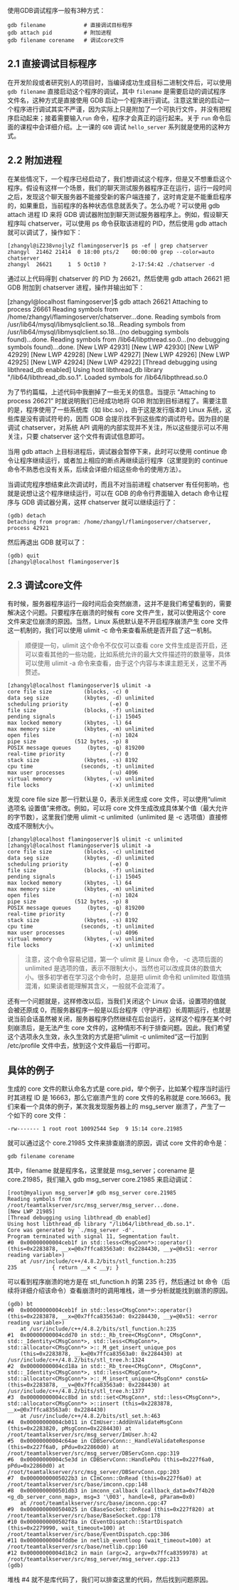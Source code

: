 使用GDB调试程序一般有3种方式：

    gdb filename            # 直接调试目标程序
    gdb attach pid          # 附加进程
    gdb filename corename   # 调试core文件

## 2.1 直接调试目标程序

在开发阶段或者研究别人的项目时，当编译成功生成目标二进制文件后，可以使用 `gdb filename` 直接启动这个程序的调试，其中 `filename` 是需要启动的调试程序文件名，这种方式是直接使用 GDB 启动一个程序进行调试。注意这里说的启动一个程序进行调试其实不严谨，因为实际上只是附加了一个可执行文件，并没有把程序启动起来；接着需要输入`run` 命令，程序才会真正的运行起来。关于 `run` 命令后面的课程中会详细介绍。上一课的 `GDB` 调试 `hello_server` 系列就是使用的这种方式。

## 2.2 附加进程

在某些情况下，一个程序已经启动了，我们想调试这个程序，但是又不想重启这个程序。假设有这样一个场景，我们的聊天测试服务器程序正在运行，运行一段时间之后，发现这个聊天服务器不能接受新的客户端连接了，这时肯定是不能重启程序的，如果重启，当前程序的各种状态信息就丢失了。怎么办呢？可以使用 gdb attach 进程 ID 来将 GDB 调试器附加到聊天测试服务器程序上。例如，假设聊天程序叫 chatserver，可以使用 ps 命令获取该进程的 PID，然后使用 gdb attach 就可以调试了，操作如下：

    [zhangyl@iZ238vnojlyZ flamingoserver]$ ps -ef | grep chatserver
    zhangyl  21462 21414  0 18:00 pts/2    00:00:00 grep --color=auto chatserver
    zhangyl  26621     1  5 Oct10 ?        2-17:54:42 ./chatserver -d

通过以上代码得到 chatserver 的 PID 为 26621，然后使用 gdb attach 26621 把 GDB 附加到 chatserver 进程，操作并输出如下：

[zhangyl@localhost flamingoserver]$ gdb attach 26621
Attaching to process 26661
Reading symbols from /home/zhangyl/flamingoserver/chatserver...done.
Reading symbols from /usr/lib64/mysql/libmysqlclient.so.18...Reading symbols from /usr/lib64/mysql/libmysqlclient.so.18...(no debugging symbols found)...done.
Reading symbols from /lib64/libpthread.so.0...(no debugging symbols found)...done.
[New LWP 42931]
[New LWP 42930]
[New LWP 42929]
[New LWP 42928]
[New LWP 42927]
[New LWP 42926]
[New LWP 42925]
[New LWP 42924]
[New LWP 42922]
[Thread debugging using libthread_db enabled]
Using host libthread_db library "/lib64/libthread_db.so.1".
Loaded symbols for /lib64/libpthread.so.0

为了节约篇幅，上述代码中我删掉了一些无关的信息。当提示 “Attaching to process 26621” 时就说明我们已经成功地将 GDB 附加到目标进程了。需要注意的是，程序使用了一些系统库（如 libc.so），由于这是发行版本的 Linux 系统，这些库是没有调试符号的，因而 GDB 会提示找不到这些库的调试符号。因为目的是调试 chatserver，对系统 API 调用的内部实现并不关注，所以这些提示可以不用关注，只要 chatserver 这个文件有调试信息即可。

当用 gdb attach 上目标进程后，调试器会暂停下来，此时可以使用 continue 命令让程序继续运行，或者加上相应的断点再继续运行程序（这里提到的 continue 命令不熟悉也没有关系，后续会详细介绍这些命令的使用方法）。

当调试完程序想结束此次调试时，而且不对当前进程 chatserver 有任何影响，也就是说想让这个程序继续运行，可以在 GDB 的命令行界面输入 detach 命令让程序与 GDB 调试器分离，这样 chatserver 就可以继续运行了：

    (gdb) detach
    Detaching from program: /home/zhangyl/flamingoserver/chatserver, process 42921

然后再退出 GDB 就可以了：

    (gdb) quit
    [zhangyl@localhost flamingoserver]$ 

## 2.3 调试core文件

有时候，服务器程序运行一段时间后会突然崩溃，这并不是我们希望看到的，需要解决这个问题。只要程序在崩溃的时候有 core 文件产生，就可以使用这个 core 文件来定位崩溃的原因。当然，Linux 系统默认是不开启程序崩溃产生 core 文件这一机制的，我们可以使用 ulimit -c 命令来查看系统是否开启了这一机制。

> 顺便提一句，ulimit 这个命令不仅仅可以查看 core 文件生成是否开启，还可以查看其他的一些功能，比如系统允许的最大文件描述符的数量等，具体可以使用 ulimit -a 命令来查看，由于这个内容与本课主题无关，这里不再赘述。

    [zhangyl@localhost flamingoserver]$ ulimit -a
    core file size          (blocks, -c) 0
    data seg size           (kbytes, -d) unlimited
    scheduling priority             (-e) 0
    file size               (blocks, -f) unlimited
    pending signals                 (-i) 15045
    max locked memory       (kbytes, -l) 64
    max memory size         (kbytes, -m) unlimited
    open files                      (-n) 1024
    pipe size            (512 bytes, -p) 8
    POSIX message queues     (bytes, -q) 819200
    real-time priority              (-r) 0
    stack size              (kbytes, -s) 8192
    cpu time               (seconds, -t) unlimited
    max user processes              (-u) 4096
    virtual memory          (kbytes, -v) unlimited
    file locks                      (-x) unlimited

发现 core file size 那一行默认是 0，表示关闭生成 core 文件，可以使用“ulimit 选项名 设置值”来修改。例如，可以将 core 文件生成改成具体某个值（最大允许的字节数），这里我们使用 ulimit -c unlimited（unlimited 是 -c 选项值）直接修改成不限制大小。

    [zhangyl@localhost flamingoserver]$ ulimit -c unlimited
    [zhangyl@localhost flamingoserver]$ ulimit -a
    core file size          (blocks, -c) unlimited
    data seg size           (kbytes, -d) unlimited
    scheduling priority             (-e) 0
    file size               (blocks, -f) unlimited
    pending signals                 (-i) 15045
    max locked memory       (kbytes, -l) 64
    max memory size         (kbytes, -m) unlimited
    open files                      (-n) 1024
    pipe size            (512 bytes, -p) 8
    POSIX message queues     (bytes, -q) 819200
    real-time priority              (-r) 0
    stack size              (kbytes, -s) 8192
    cpu time               (seconds, -t) unlimited
    max user processes              (-u) 4096
    virtual memory          (kbytes, -v) unlimited
    file locks                      (-x) unlimited

> 注意，这个命令容易记错，第一个 ulimit 是 Linux 命令， -c 选项后面的 unlimited 是选项的值，表示不限制大小，当然也可以改成具体的数值大小。很多初学者在学习这个命令时，总是把 ulimit 命令和 unlimited 取值搞混淆，如果读者能理解其含义，一般就不会混淆了。

还有一个问题就是，这样修改以后，当我们关闭这个 Linux 会话，设置项的值就会被还原成 0，而服务器程序一般是以后台程序（守护进程）长周期运行，也就是说当前会话虽然被关闭，服务器程序仍然继续在后台运行，这样这个程序在某个时刻崩溃后，是无法产生 core 文件的，这种情形不利于排查问题。因此，我们希望这个选项永久生效，永久生效的方式是把“ulimit -c unlimited”这一行加到 /etc/profile 文件中去，放到这个文件最后一行即可。

## 具体的例子

生成的 core 文件的默认命名方式是 core.pid，举个例子，比如某个程序当时运行时其进程 ID 是 16663，那么它崩溃产生的 core 文件的名称就是 core.16663。我们来看一个具体的例子，某次我发现服务器上的 msg_server 崩溃了，产生了一个如下的 core 文件：

    -rw------- 1 root root 10092544 Sep  9 15:14 core.21985

就可以通过这个 core.21985 文件来排查崩溃的原因，调试 core 文件的命令是：

    gdb filename corename

其中，filename 就是程序名，这里就是 msg_server；corename 是 core.21985，我们输入 gdb msg_server core.21985 来启动调试：

    [root@myaliyun msg_server]# gdb msg_server core.21985 
    Reading symbols from /root/teamtalkserver/src/msg_server/msg_server...done.
    [New LWP 21985]
    [Thread debugging using libthread_db enabled]
    Using host libthread_db library "/lib64/libthread_db.so.1".
    Core was generated by `./msg_server -d'.
    Program terminated with signal 11, Segmentation fault.
    #0  0x00000000004ceb1f in std::less<CMsgConn*>::operator() (this=0x2283878, __x=@0x7ffca83563a0: 0x2284430, __y=@0x51: <error reading variable>)
        at /usr/include/c++/4.8.2/bits/stl_function.h:235
    235           { return __x < __y; }

可以看到程序崩溃的地方是在 stl_function.h 的第 235 行，然后通过 bt 命令（后续将详细介绍该命令）查看崩溃时的调用堆栈，进一步分析就能找到崩溃的原因。

    (gdb) bt
    #0  0x00000000004ceb1f in std::less<CMsgConn*>::operator() (this=0x2283878, __x=@0x7ffca83563a0: 0x2284430, __y=@0x51: <error reading variable>)
        at /usr/include/c++/4.8.2/bits/stl_function.h:235
    #1  0x00000000004cdd70 in std::_Rb_tree<CMsgConn*, CMsgConn*, std::_Identity<CMsgConn*>, std::less<CMsgConn*>, std::allocator<CMsgConn*> >::_M_get_insert_unique_pos
        (this=0x2283878, __k=@0x7ffca83563a0: 0x2284430) at /usr/include/c++/4.8.2/bits/stl_tree.h:1324
    #2  0x00000000004cd18a in std::_Rb_tree<CMsgConn*, CMsgConn*, std::_Identity<CMsgConn*>, std::less<CMsgConn*>, std::allocator<CMsgConn*> >::_M_insert_unique<CMsgConn* const&> (this=0x2283878, __v=@0x7ffca83563a0: 0x2284430) at /usr/include/c++/4.8.2/bits/stl_tree.h:1377
    #3  0x00000000004cc8bd in std::set<CMsgConn*, std::less<CMsgConn*>, std::allocator<CMsgConn*> >::insert (this=0x2283878, __x=@0x7ffca83563a0: 0x2284430)
        at /usr/include/c++/4.8.2/bits/stl_set.h:463
    #4  0x00000000004cb011 in CImUser::AddUnValidateMsgConn (this=0x2283820, pMsgConn=0x2284430) at /root/teamtalkserver/src/msg_server/ImUser.h:42
    #5  0x00000000004c64ae in CDBServConn::_HandleValidateResponse (this=0x227f6a0, pPdu=0x22860d0) at /root/teamtalkserver/src/msg_server/DBServConn.cpp:319
    #6  0x00000000004c5e3d in CDBServConn::HandlePdu (this=0x227f6a0, pPdu=0x22860d0) at /root/teamtalkserver/src/msg_server/DBServConn.cpp:203
    #7  0x00000000005022b3 in CImConn::OnRead (this=0x227f6a0) at /root/teamtalkserver/src/base/imconn.cpp:148
    #8  0x0000000000501db3 in imconn_callback (callback_data=0x7f4b20 <g_db_server_conn_map>, msg=3 '\003', handle=8, pParam=0x0)
        at /root/teamtalkserver/src/base/imconn.cpp:47
    #9  0x0000000000504025 in CBaseSocket::OnRead (this=0x227f820) at /root/teamtalkserver/src/base/BaseSocket.cpp:178
    #10 0x0000000000502f8a in CEventDispatch::StartDispatch (this=0x2279990, wait_timeout=100) at /root/teamtalkserver/src/base/EventDispatch.cpp:386
    #11 0x00000000004fddbe in netlib_eventloop (wait_timeout=100) at /root/teamtalkserver/src/base/netlib.cpp:160
    #12 0x00000000004d18c2 in main (argc=2, argv=0x7ffca8359978) at /root/teamtalkserver/src/msg_server/msg_server.cpp:213
    (gdb) 

堆栈 #4 就不是库代码了，我们可以排查这里的代码，然后找到问题原因。

